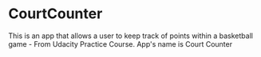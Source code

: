 # CourtCounter
This is an app that allows a user to keep track of points within a basketball game - From Udacity Practice Course. App's name is Court Counter
